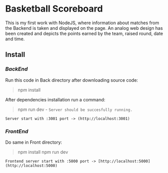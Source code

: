 # Basketball Scoreboard

This is my first work with NodeJS, where information about matches from the Backend is taken and displayed on the page.
An analog web design has been created and depicts the points earned by the team, raised round, date and time.

## Install

### _BackEnd_

Run this code in Back directory after downloading source code:

> npm install

After dependencies installation run a command:

> npm run dev - `Server should be succesfully running.`

`Server start with :3001 port -> (http://localhost:3001)`


### _FrontEnd_

Do same in Front directory:

> npm install
> npm run dev

`Frontend server start with :5000 port -> [http://localhost:5000](http://localhost:5000)`
